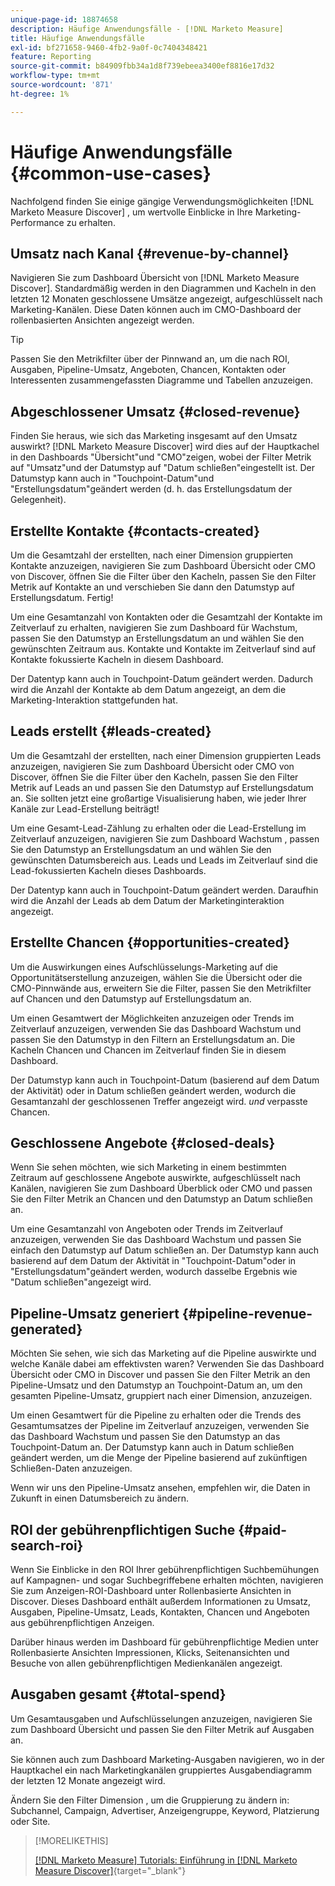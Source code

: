 ```yaml
---
unique-page-id: 18874658
description: Häufige Anwendungsfälle - [!DNL Marketo Measure]
title: Häufige Anwendungsfälle
exl-id: bf271658-9460-4fb2-9a0f-0c7404348421
feature: Reporting
source-git-commit: b84909fbb34a1d8f739ebeea3400ef8816e17d32
workflow-type: tm+mt
source-wordcount: '871'
ht-degree: 1%

---
```


# Häufige Anwendungsfälle {#common-use-cases}

Nachfolgend finden Sie einige gängige Verwendungsmöglichkeiten [!DNL Marketo Measure Discover] , um wertvolle Einblicke in Ihre Marketing-Performance zu erhalten.

## Umsatz nach Kanal {#revenue-by-channel}

Navigieren Sie zum Dashboard Übersicht von [!DNL Marketo Measure Discover]. Standardmäßig werden in den Diagrammen und Kacheln in den letzten 12 Monaten geschlossene Umsätze angezeigt, aufgeschlüsselt nach Marketing-Kanälen. Diese Daten können auch im CMO-Dashboard der rollenbasierten Ansichten angezeigt werden.

>[!TIP]
>
>Passen Sie den Metrikfilter über der Pinnwand an, um die nach ROI, Ausgaben, Pipeline-Umsatz, Angeboten, Chancen, Kontakten oder Interessenten zusammengefassten Diagramme und Tabellen anzuzeigen.

## Abgeschlossener Umsatz {#closed-revenue}

Finden Sie heraus, wie sich das Marketing insgesamt auf den Umsatz auswirkt? [!DNL Marketo Measure Discover] wird dies auf der Hauptkachel in den Dashboards &quot;Übersicht&quot;und &quot;CMO&quot;zeigen, wobei der Filter Metrik auf &quot;Umsatz&quot;und der Datumstyp auf &quot;Datum schließen&quot;eingestellt ist. Der Datumstyp kann auch in &quot;Touchpoint-Datum&quot;und &quot;Erstellungsdatum&quot;geändert werden (d. h. das Erstellungsdatum der Gelegenheit).

## Erstellte Kontakte  {#contacts-created}

Um die Gesamtzahl der erstellten, nach einer Dimension gruppierten Kontakte anzuzeigen, navigieren Sie zum Dashboard Übersicht oder CMO von Discover, öffnen Sie die Filter über den Kacheln, passen Sie den Filter Metrik auf Kontakte an und verschieben Sie dann den Datumstyp auf Erstellungsdatum. Fertig!

Um eine Gesamtanzahl von Kontakten oder die Gesamtzahl der Kontakte im Zeitverlauf zu erhalten, navigieren Sie zum Dashboard für Wachstum, passen Sie den Datumstyp an Erstellungsdatum an und wählen Sie den gewünschten Zeitraum aus. Kontakte und Kontakte im Zeitverlauf sind auf Kontakte fokussierte Kacheln in diesem Dashboard.

Der Datentyp kann auch in Touchpoint-Datum geändert werden. Dadurch wird die Anzahl der Kontakte ab dem Datum angezeigt, an dem die Marketing-Interaktion stattgefunden hat.

## Leads erstellt {#leads-created}

Um die Gesamtzahl der erstellten, nach einer Dimension gruppierten Leads anzuzeigen, navigieren Sie zum Dashboard Übersicht oder CMO von Discover, öffnen Sie die Filter über den Kacheln, passen Sie den Filter Metrik auf Leads an und passen Sie den Datumstyp auf Erstellungsdatum an. Sie sollten jetzt eine großartige Visualisierung haben, wie jeder Ihrer Kanäle zur Lead-Erstellung beiträgt!

Um eine Gesamt-Lead-Zählung zu erhalten oder die Lead-Erstellung im Zeitverlauf anzuzeigen, navigieren Sie zum Dashboard Wachstum , passen Sie den Datumstyp an Erstellungsdatum an und wählen Sie den gewünschten Datumsbereich aus. Leads und Leads im Zeitverlauf sind die Lead-fokussierten Kacheln dieses Dashboards.

Der Datentyp kann auch in Touchpoint-Datum geändert werden. Daraufhin wird die Anzahl der Leads ab dem Datum der Marketinginteraktion angezeigt.

## Erstellte Chancen {#opportunities-created}

Um die Auswirkungen eines Aufschlüsselungs-Marketing auf die Opportunitätserstellung anzuzeigen, wählen Sie die Übersicht oder die CMO-Pinnwände aus, erweitern Sie die Filter, passen Sie den Metrikfilter auf Chancen und den Datumstyp auf Erstellungsdatum an.

Um einen Gesamtwert der Möglichkeiten anzuzeigen oder Trends im Zeitverlauf anzuzeigen, verwenden Sie das Dashboard Wachstum und passen Sie den Datumstyp in den Filtern an Erstellungsdatum an. Die Kacheln Chancen und Chancen im Zeitverlauf finden Sie in diesem Dashboard.

Der Datumstyp kann auch in Touchpoint-Datum (basierend auf dem Datum der Aktivität) oder in Datum schließen geändert werden, wodurch die Gesamtanzahl der geschlossenen Treffer angezeigt wird. _und_ verpasste Chancen.

## Geschlossene Angebote {#closed-deals}

Wenn Sie sehen möchten, wie sich Marketing in einem bestimmten Zeitraum auf geschlossene Angebote auswirkte, aufgeschlüsselt nach Kanälen, navigieren Sie zum Dashboard Überblick oder CMO und passen Sie den Filter Metrik an Chancen und den Datumstyp an Datum schließen an.

Um eine Gesamtanzahl von Angeboten oder Trends im Zeitverlauf anzuzeigen, verwenden Sie das Dashboard Wachstum und passen Sie einfach den Datumstyp auf Datum schließen an. Der Datumstyp kann auch basierend auf dem Datum der Aktivität in &quot;Touchpoint-Datum&quot;oder in &quot;Erstellungsdatum&quot;geändert werden, wodurch dasselbe Ergebnis wie &quot;Datum schließen&quot;angezeigt wird.

## Pipeline-Umsatz generiert {#pipeline-revenue-generated}

Möchten Sie sehen, wie sich das Marketing auf die Pipeline auswirkte und welche Kanäle dabei am effektivsten waren? Verwenden Sie das Dashboard Übersicht oder CMO in Discover und passen Sie den Filter Metrik an den Pipeline-Umsatz und den Datumstyp an Touchpoint-Datum an, um den gesamten Pipeline-Umsatz, gruppiert nach einer Dimension, anzuzeigen.

Um einen Gesamtwert für die Pipeline zu erhalten oder die Trends des Gesamtumsatzes der Pipeline im Zeitverlauf anzuzeigen, verwenden Sie das Dashboard Wachstum und passen Sie den Datumstyp an das Touchpoint-Datum an. Der Datumstyp kann auch in Datum schließen geändert werden, um die Menge der Pipeline basierend auf zukünftigen Schließen-Daten anzuzeigen.

Wenn wir uns den Pipeline-Umsatz ansehen, empfehlen wir, die Daten in Zukunft in einen Datumsbereich zu ändern.

## ROI der gebührenpflichtigen Suche {#paid-search-roi}

Wenn Sie Einblicke in den ROI Ihrer gebührenpflichtigen Suchbemühungen auf Kampagnen- und sogar Suchbegriffebene erhalten möchten, navigieren Sie zum Anzeigen-ROI-Dashboard unter Rollenbasierte Ansichten in Discover. Dieses Dashboard enthält außerdem Informationen zu Umsatz, Ausgaben, Pipeline-Umsatz, Leads, Kontakten, Chancen und Angeboten aus gebührenpflichtigen Anzeigen.

Darüber hinaus werden im Dashboard für gebührenpflichtige Medien unter Rollenbasierte Ansichten Impressionen, Klicks, Seitenansichten und Besuche von allen gebührenpflichtigen Medienkanälen angezeigt.

## Ausgaben gesamt {#total-spend}

Um Gesamtausgaben und Aufschlüsselungen anzuzeigen, navigieren Sie zum Dashboard Übersicht und passen Sie den Filter Metrik auf Ausgaben an.

Sie können auch zum Dashboard Marketing-Ausgaben navigieren, wo in der Hauptkachel ein nach Marketingkanälen gruppiertes Ausgabendiagramm der letzten 12 Monate angezeigt wird.

Ändern Sie den Filter Dimension , um die Gruppierung zu ändern in: Subchannel, Campaign, Advertiser, Anzeigengruppe, Keyword, Platzierung oder Site.

>[!MORELIKETHIS]
>
>[[!DNL Marketo Measure] Tutorials: Einführung in [!DNL Marketo Measure Discover]](https://experienceleague.adobe.com/en/docs/marketo-measure-learn/tutorials/marketo-measure-discover/introduction-to-marketo-measure-discover){target="_blank"}
